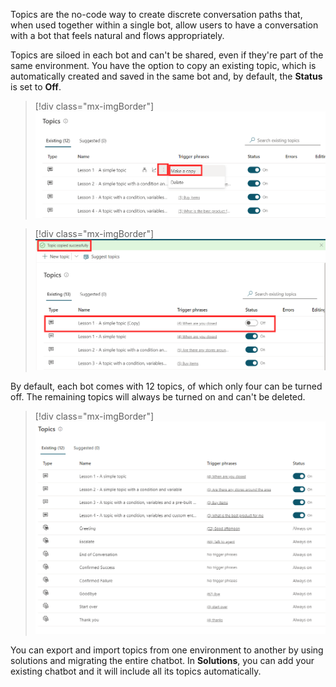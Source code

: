 Topics are the no-code way to create discrete conversation paths that, when used together within a single bot, allow users to have a conversation with a bot that feels natural and flows appropriately.

Topics are siloed in each bot and can't be shared, even if they're part of the same environment. You have the option to copy an existing topic, which is automatically created and saved in the same bot and, by default, the **Status** is set to **Off**.

> [!div class="mx-imgBorder"]
> [![List of topics with the ellipsis button selected next to Lesson 1 - A simple topic, and with the Make a copy option highlighted.](../media/make-copy.png)](../media/make-copy.png#lightbox)

> [!div class="mx-imgBorder"]
> [![List of topics with the copy of Lesson 1 highlighted to show that the Status is set to Off.](../media/bot-copy-off.png)](../media/bot-copy-off.png#lightbox)

By default, each bot comes with 12 topics, of which only four can be turned off. The remaining topics will always be turned on and can't be deleted.

> [!div class="mx-imgBorder"]
> [![Twelve default topics showing that four are on, but can be switched off, while the remaining eight topics are always on.](../media/12-topics.png)](../media/12-topics.png#lightbox)

You can export and import topics from one environment to another by using solutions and migrating the entire chatbot. In **Solutions**, you can add your existing chatbot and it will include all its topics automatically.